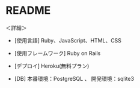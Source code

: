 # README

＜詳細＞

* [使用言語] Ruby、JavaScript、HTML、CSS

* [使用フレームワーク] Ruby on Rails

* [デプロイ] Heroku(無料プラン)

* [DB]  本番環境：PostgreSQL 、 開発環境：sqlite3
